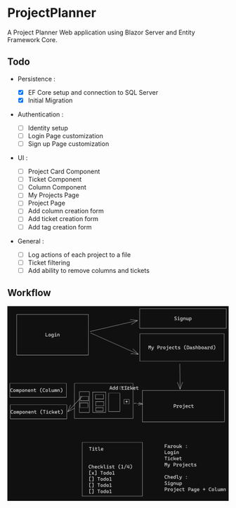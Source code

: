 # ProjectPlanner

A Project Planner Web application using Blazor Server and Entity Framework Core.

## Todo

-   Persistence :

    -   [x] EF Core setup and connection to SQL Server
    -   [x] Initial Migration

-   Authentication :

    -   [ ] Identity setup
    -   [ ] Login Page customization
    -   [ ] Sign up Page customization

-   UI :

    -   [ ] Project Card Component
    -   [ ] Ticket Component
    -   [ ] Column Component
    -   [ ] My Projects Page
    -   [ ] Project Page
    -   [ ] Add column creation form
    -   [ ] Add ticket creation form
    -   [ ] Add tag creation form

-   General :
    -   [ ] Log actions of each project to a file
    -   [ ] Ticket filtering
    -   [ ] Add ability to remove columns and tickets

## Workflow

![](./docs/Workflow.png)
